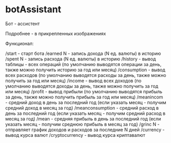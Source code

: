 # botAssistant
Бот - ассистент

Подробнее - в прикрепленных изображениях

Функционал:

/start - старт бота
/earned N - запись дохода (N ед. валюты) в историю
/spent N - запись расхода (N ед. валюты) в историю
/history - вывод таблицы - всех операций (по умолчанию выводятся операции за день, также можно получить историю за год или месяц)
/consumption - вывод всех расходов (по умолчанию выводятся расходы за день, также можно получить за год или месяц)
/income - вывод всех доходов (по умолчанию выводятся доходы за день, также можно получить за год или месяц)
/profit - вывод прибыли (по умолчанию выводятся прибыль за день, также можно получить прибыль за год или месяц)
/meanincom - средний доход в день за последний год (если указать месяц - получим средний доход в месяц за год)
/meanconsumption - средний расход в день за последний год (если указать месяц - получим средний расход в месяц за год)
/mean - средняя прибыль в день за последний год (если указать месяц - получим среднюю прибыль в месяц за год)
/grinc N - отправляет график доходов и расходов за последние N дней
/currency - вывод курса валют
/cryptocurrency - вывод курса криптавалют
